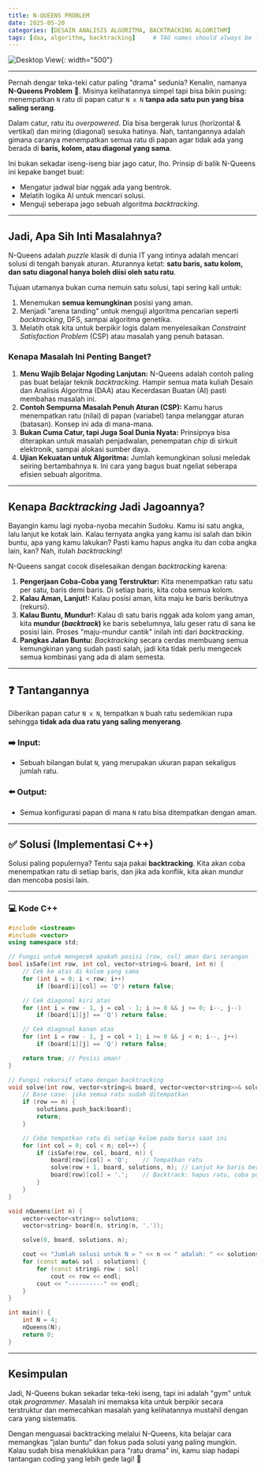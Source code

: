```yaml
---
title: N-QUEENS PROBLEM
date: 2025-05-20
categories: [DESAIN ANALISIS ALGORITMA, BACKTRACKING ALGORITHM]
tags: [daa, algorithm, backtracking]     # TAG names should always be lowercase
---
```


![Desktop View](https://media.geeksforgeeks.org/wp-content/uploads/20230814111624/N-Queen-Problem.png){: width="500"}

---

Pernah dengar teka-teki catur paling "drama" sedunia? Kenalin, namanya **N-Queens Problem** 👑. Misinya kelihatannya simpel tapi bisa bikin pusing: menempatkan `N` ratu di papan catur `N x N` **tanpa ada satu pun yang bisa saling serang**.

Dalam catur, ratu itu *overpowered*. Dia bisa bergerak lurus (horizontal & vertikal) dan miring (diagonal) sesuka hatinya. Nah, tantangannya adalah gimana caranya menempatkan semua ratu di papan agar tidak ada yang berada di **baris, kolom, atau diagonal yang sama**.

Ini bukan sekadar iseng-iseng biar jago catur, lho. Prinsip di balik N-Queens ini kepake banget buat:
- Mengatur jadwal biar nggak ada yang bentrok.
- Melatih logika AI untuk mencari solusi.
- Menguji seberapa jago sebuah algoritma *backtracking*.

---

## Jadi, Apa Sih Inti Masalahnya?

N-Queens adalah *puzzle* klasik di dunia IT yang intinya adalah mencari solusi di tengah banyak aturan. Aturannya ketat: **satu baris, satu kolom, dan satu diagonal hanya boleh diisi oleh satu ratu**.

Tujuan utamanya bukan cuma nemuin satu solusi, tapi sering kali untuk:
1.  Menemukan **semua kemungkinan** posisi yang aman.
2.  Menjadi "arena tanding" untuk menguji algoritma pencarian seperti *backtracking*, DFS, sampai algoritma genetika.
3.  Melatih otak kita untuk berpikir logis dalam menyelesaikan *Constraint Satisfaction Problem* (CSP) atau masalah yang penuh batasan.

### Kenapa Masalah Ini Penting Banget?

1.  **Menu Wajib Belajar Ngoding Lanjutan:** N-Queens adalah contoh paling pas buat belajar teknik *backtracking*. Hampir semua mata kuliah Desain dan Analisis Algoritma (DAA) atau Kecerdasan Buatan (AI) pasti membahas masalah ini.
2.  **Contoh Sempurna Masalah Penuh Aturan (CSP):** Kamu harus menempatkan ratu (nilai) di papan (variabel) tanpa melanggar aturan (batasan). Konsep ini ada di mana-mana.
3.  **Bukan Cuma Catur, tapi Juga Soal Dunia Nyata:** Prinsipnya bisa diterapkan untuk masalah penjadwalan, penempatan *chip* di sirkuit elektronik, sampai alokasi sumber daya.
4.  **Ujian Kekuatan untuk Algoritma:** Jumlah kemungkinan solusi meledak seiring bertambahnya `N`. Ini cara yang bagus buat ngeliat seberapa efisien sebuah algoritma.

---

## Kenapa *Backtracking* Jadi Jagoannya?

Bayangin kamu lagi nyoba-nyoba mecahin Sudoku. Kamu isi satu angka, lalu lanjut ke kotak lain. Kalau ternyata angka yang kamu isi salah dan bikin buntu, apa yang kamu lakukan? Pasti kamu hapus angka itu dan coba angka lain, kan? Nah, itulah *backtracking*!

N-Queens sangat cocok diselesaikan dengan *backtracking* karena:
1.  **Pengerjaan Coba-Coba yang Terstruktur:** Kita menempatkan ratu satu per satu, baris demi baris. Di setiap baris, kita coba semua kolom.
2.  **Kalau Aman, Lanjut!:** Kalau posisi aman, kita maju ke baris berikutnya (rekursi).
3.  **Kalau Buntu, Mundur!:** Kalau di satu baris nggak ada kolom yang aman, kita **mundur (*backtrack*)** ke baris sebelumnya, lalu geser ratu di sana ke posisi lain. Proses "maju-mundur cantik" inilah inti dari *backtracking*.
4.  **Pangkas Jalan Buntu:** *Backtracking* secara cerdas membuang semua kemungkinan yang sudah pasti salah, jadi kita tidak perlu mengecek semua kombinasi yang ada di alam semesta.

---

## ❓ Tantangannya

Diberikan papan catur `N x N`, tempatkan `N` buah ratu sedemikian rupa sehingga **tidak ada dua ratu yang saling menyerang**.

### ➡️ Input:
- Sebuah bilangan bulat `N`, yang merupakan ukuran papan sekaligus jumlah ratu.

### ⬅️ Output:
- Semua konfigurasi papan di mana `N` ratu bisa ditempatkan dengan aman.

---

## ✅ Solusi (Implementasi C++)

Solusi paling populernya? Tentu saja pakai **backtracking**. Kita akan coba menempatkan ratu di setiap baris, dan jika ada konflik, kita akan mundur dan mencoba posisi lain.

---

### 💻 Kode C++

```cpp
#include <iostream>
#include <vector>
using namespace std;

// Fungsi untuk mengecek apakah posisi (row, col) aman dari serangan
bool isSafe(int row, int col, vector<string>& board, int n) {
    // Cek ke atas di kolom yang sama
    for (int i = 0; i < row; i++)
        if (board[i][col] == 'Q') return false;

    // Cek diagonal kiri atas
    for (int i = row - 1, j = col - 1; i >= 0 && j >= 0; i--, j--)
        if (board[i][j] == 'Q') return false;

    // Cek diagonal kanan atas
    for (int i = row - 1, j = col + 1; i >= 0 && j < n; i--, j++)
        if (board[i][j] == 'Q') return false;

    return true; // Posisi aman!
}

// Fungsi rekursif utama dengan backtracking
void solve(int row, vector<string>& board, vector<vector<string>>& solutions, int n) {
    // Base case: jika semua ratu sudah ditempatkan
    if (row == n) {
        solutions.push_back(board);
        return;
    }

    // Coba tempatkan ratu di setiap kolom pada baris saat ini
    for (int col = 0; col < n; col++) {
        if (isSafe(row, col, board, n)) {
            board[row][col] = 'Q';    // Tempatkan ratu
            solve(row + 1, board, solutions, n); // Lanjut ke baris berikutnya
            board[row][col] = '.';    // Backtrack: hapus ratu, coba posisi lain
        }
    }
}

void nQueens(int n) {
    vector<vector<string>> solutions;
    vector<string> board(n, string(n, '.'));

    solve(0, board, solutions, n);

    cout << "Jumlah solusi untuk N = " << n << " adalah: " << solutions.size() << endl << endl;
    for (const auto& sol : solutions) {
        for (const string& row : sol)
            cout << row << endl;
        cout << "----------" << endl;
    }
}

int main() {
    int N = 4;
    nQueens(N);
    return 0;
}
```

---
## Kesimpulan

Jadi, N-Queens bukan sekadar teka-teki iseng, tapi ini adalah "gym" untuk otak *programmer*. Masalah ini memaksa kita untuk berpikir secara terstruktur dan memecahkan masalah yang kelihatannya mustahil dengan cara yang sistematis.

Dengan menguasai backtracking melalui N-Queens, kita belajar cara memangkas "jalan buntu" dan fokus pada solusi yang paling mungkin. Kalau sudah bisa menaklukkan para "ratu drama" ini, kamu siap hadapi tantangan coding yang lebih gede lagi! 💪